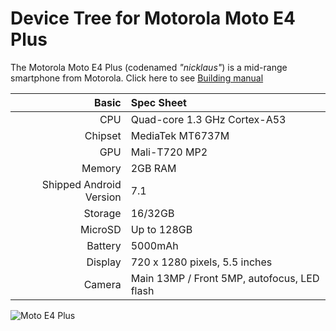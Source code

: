 Device Tree for Motorola Moto E4 Plus
===========================================

The Motorola Moto E4 Plus (codenamed _"nicklaus"_) is a mid-range smartphone from Motorola.
Click here to see [Building manual](MANUAL.md)

Basic   | Spec Sheet
-------:|:-------------------------
CPU     | Quad-core 1.3 GHz Cortex-A53
Chipset | MediaTek MT6737M
GPU     | Mali-T720 MP2
Memory  | 2GB RAM
Shipped Android Version | 7.1
Storage | 16/32GB
MicroSD | Up to 128GB
Battery | 5000mAh
Display | 720 x 1280 pixels, 5.5 inches
Camera  | Main 13MP / Front 5MP, autofocus, LED flash

![Moto E4 Plus](http://drop.ndtv.com/TECH/product_database/images/6132017104528AM_635_motoe4plusdb.jpeg "Moto E4 Plus")





